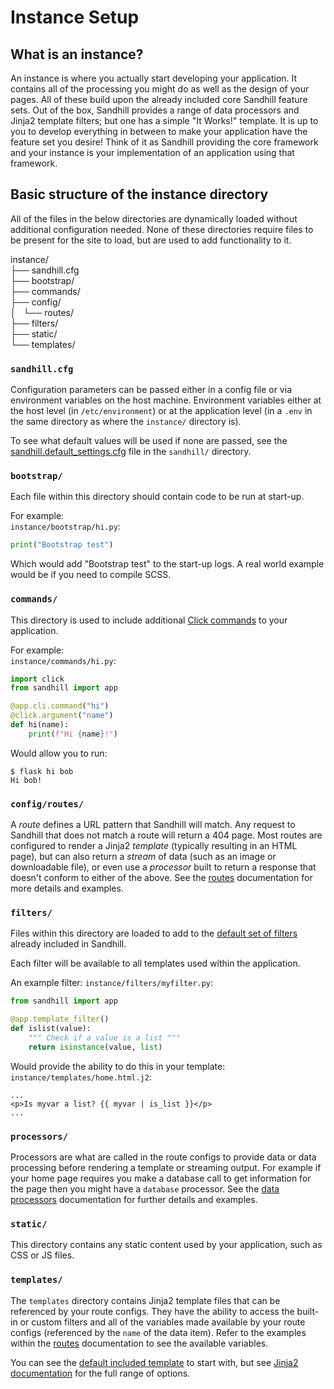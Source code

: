Instance Setup
==============

What is an instance?
--------------------
An instance is where you actually start developing your application. It contains all of the processing
you might do as well as the design of your pages. All of these build upon the already included
core Sandhill feature sets. Out of the box, Sandhill provides a range of data processors and Jinja2
template filters; but one has a simple "It Works!" template. It is up to you to develop everything
in between to make your application have the feature set you desire! Think of it as Sandhill providing
the core framework and your instance is your implementation of an application using that framework.

Basic structure of the instance directory
------------------------------------------
All of the files in the below directories are dynamically loaded without additional
configuration needed. None of these directories require files to be present
for the site to load, but are used to add functionality to it.  

instance/  
├── sandhill.cfg  
├── bootstrap/  
├── commands/  
├── config/  
│   └── routes/  
├── filters/  
├── static/  
└── templates/  

### `sandhill.cfg`
Configuration parameters can be passed either in a config file or via environment variables on the host machine.
Environment variables either at the host level (in `/etc/environment`) or at the application level (in a 
`.env` in the same directory as where the `instance/` directory is).  

To see what default values will be used if none are passed, see the 
[sandhill.default_settings.cfg](https://github.com/MSU-Libraries/sandhill/blob/master/sandhill/sandhill.default_settings.cfg)
file in the `sandhill/` directory.  

### `bootstrap/`
Each file within this directory should contain code to be run at start-up.  

For example:  
`instance/bootstrap/hi.py`:  
```python
print("Bootstrap test")
```
Which would add "Bootstrap test" to the start-up logs. A real world example would be if
you need to compile SCSS.  

### `commands/`
This directory is used to include additional [Click commands](https://flask.palletsprojects.com/en/1.1.x/cli/#custom-commands)
to your application.

For example:  
`instance/commands/hi.py`:
```python
import click
from sandhill import app

@app.cli.command("hi")
@click.argument("name")
def hi(name):
    print(f"Hi {name}!")
```
Would allow you to run:
```
$ flask hi bob
Hi bob!
```

### `config/routes/`
A _route_ defines a URL pattern that Sandhill will match. Any request to Sandhill that does
not match a route will return a 404 page. Most routes are configured to render a 
Jinja2 _template_ (typically resulting in an HTML page), but can
also return a _stream_ of data (such as an image or downloadable file), or even use a _processor_
built to return a response that doesn't conform to either of the above. See the 
[routes](/sandhill/routes) documentation for more details and examples.

### `filters/`
Files within this directory are loaded to add  to the [default set of filters](#TODO)
already included in Sandhill.

Each filter will be available to all templates used within the application.

An example filter:
`instance/filters/myfilter.py`:
```python
from sandhill import app

@app.template_filter()
def islist(value):
    """ Check if a value is a list """
    return isinstance(value, list)
```

Would provide the ability to do this in your template:
`instance/templates/home.html.j2`:
```
...
<p>Is myvar a list? {{ myvar | is_list }}</p>
...
```

### `processors/`
Processors are what are called in the route configs to provide data or data processing before rendering a
template or streaming output. For example if your home page requires you make a database call to get information for
the page then you might have a `database` processor. See the [data processors](/sandhill/data-processors)
documentation for further details and examples.

### `static/`
This directory contains any static content used by your application, such as CSS or JS files.

### `templates/`
The `templates` directory contains Jinja2 template files that can be referenced by your route
configs. They have the ability to access the built-in or custom filters and all of the variables
made available by your route configs (referenced by the `name` of the data item).
Refer to the examples within the [routes](/sandhill/routes) documentation to see the available variables.

You can see the
[default included template](https://github.com/MSU-Libraries/sandhill/blob/master/sandhill/templates/home.html.j2)
to start with, but see
[Jinja2 documentation](https://jinja.palletsprojects.com/en/2.11.x/) for the full range of options.
